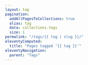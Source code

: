 ```yaml
---
layout: tag
pagination:
  addAllPagesToCollections: true
  alias: tag
  data: collections.tags
  size: 1
permalink: "/tags/{{ tag | slug }}/"
eleventyComputed:
  title: "Pages tagged ‘{{ tag }}’"
eleventyNavigation:
  parent: "Tags"
---
```

